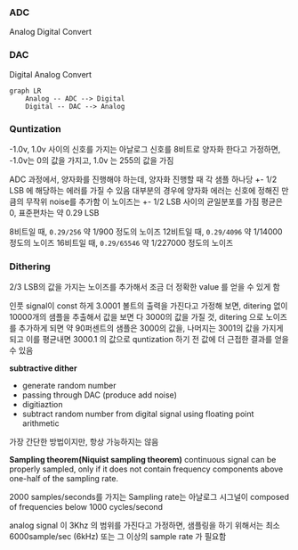 ### ADC
Analog Digital Convert

### DAC
Digital Analog Convert

 ``` mermaid
 graph LR
	 Analog -- ADC --> Digital
	 Digital -- DAC --> Analog
```

### Quntization

-1.0v, 1.0v 사이의 신호를 가지는 아날로그 신호를 8비트로 양자화 한다고 가정하면, -1.0v는 0의 값을 가지고, 1.0v 는 255의 값을 가짐 

ADC 과정에서, 양자화를 진행해야 하는데, 양자화 진행할 때 각 샘플 하나당 +- 1/2 LSB 에 해당하는 에러를 가질 수 있음 대부분의 경우에 양자화 에러는 신호에 정해진 만큼의 무작위 noise를 추가함 이 노이즈는 +- 1/2 LSB 사이의 균일분포를 가짐 평균은 0, 표준편차는 약 0.29 LSB

8비트일 때, `0.29/256` 약 1/900 정도의 노이즈
12비트일 때, `0.29/4096` 약 1/14000 정도의 노이즈
16비트일 때, `0.29/65546` 약 1/227000 정도의 노이즈

### Dithering

2/3 LSB의 값을 가지는 노이즈를 추가해서 조금 더 정확한 value 를 얻을 수 있게 함

인풋 signal이 const 하게 3.0001 볼트의 출력을 가진다고 가정해 보면, ditering 없이 10000개의 샘플을 추출해서 값을 보면 다 3000의 값을 가질 것, ditering 으로 노이즈를 추가하게 되면 약 90퍼센트의 샘플은 3000의 값을, 나머지는 3001의 값을 가지게 되고 이를 평균내면 3000.1 의 값으로 quntization 하기 전 값에 더 근접한 결과를 얻을 수 있음

**subtractive dither**
* generate random number
* passing through DAC (produce add noise)
* digitiaztion
* subtract random number from digital signal using floating point arithmetic

가장 간단한 방법이지만, 항상 가능하지는 않음

**Sampling theorem(Niquist sampling theorem)**
continuous signal can be properly sampled, only if it does not contain frequency components above one-half of the sampling rate.

2000 samples/seconds를 가지는 Sampling rate는 아날로그 시그널이 composed of frequencies below 1000 cycles/second

analog signal 이 3Khz 의 범위를 가진다고 가정하면, 샘플링을 하기 위해서는 최소 6000sample/sec (6kHz) 또는 그 이상의 sample rate 가 필요함







